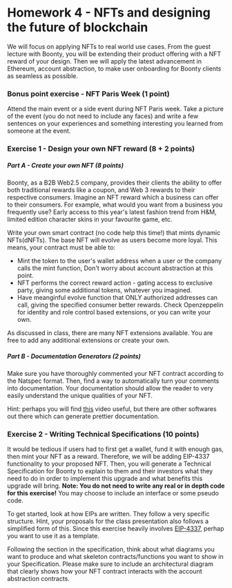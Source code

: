 # Homework 4 - NFTs and designing the future of blockchain

We will focus on applying NFTs to real world use cases. From the guest lecture with Boonty, you will be extending their product offering with a NFT reward of your design. Then we will apply the latest advancement in Ethereum, account abstraction, to make user onboarding for Boonty clients as seamless as possible.

### Bonus point exercise - NFT Paris Week (1 point)
Attend the main event or a side event during NFT Paris week. Take a picture of the event (you do not need to include any faces) and write a few sentences on your experiences and something interesting you learned from someone at the event.

### Exercise 1 - Design your own NFT reward (8 + 2 points)
##### Part A - Create your own NFT (8 points)
Boonty, as a B2B Web2.5 company, provides their clients the ability to offer both traditional rewards like a coupon, and Web 3 rewards to their respective consumers. Imagine an NFT reward which a business can offer to their consumers. For example, what would you want from a business you frequently use? Early access to this year's latest fashion trend from H&M, limited edition character skins in your favourite game, etc.

Write your own smart contract (no code help this time!) that mints dynamic NFTs(dNFTs). The base NFT will evolve as users become more loyal. This means, your contract must be able to:
* Mint the token to the user's wallet address when a user or the company calls the mint function, Don't worry about account abstraction at this point.
* NFT performs the correct reward action - gating access to exclusive party, giving some additional tokens, whatever you imagined.
* Have meanginful evolve function that ONLY authorized addresses can call, giving the specified consumer better rewards. Check Openzeppelin for identity and role control based extensions, or you can write your own.

As discussed in class, there are many NFT extensions available. You are free to add any additional extensions or create your own. 

##### Part B - Documentation Generators (2 points)
Make sure you have thoroughly commented your NFT contract according to the Natspec format. Then, find a way to automatically turn your comments into documentation. Your documentation should allow the reader to very easily understand the unique qualities of your NFT.

Hint: perhaps you will find [this](https://www.youtube.com/watch?v=uD6P5Hn7fLE) video useful, but there are other softwares out there which can generate prettier documentation.

### Exercise 2 - Writing Technical Specifications (10 points)

It would be tedious if users had to first get a wallet, fund it with enough gas, then mint your NFT as a reward. Therefore, we will be adding EIP-4337 functionality to your proposed NFT. Then, you will generate a Technical Specification for Boonty to explain to them and their investors what they need to do in order to implement this upgrade and what benefits this upgrade will bring. **Note: You do not need to write any real or in depth code for this exercise!** You may choose to include an interface or some pseudo code.

To get started, look at how EIPs are written. They follow a very specific structure. Hint, your proposals for the class presentation also follows a simplified form of this. Since this exercise heavily involves [EIP-4337](https://eips.ethereum.org/EIPS/eip-4337), perhap you want to use it as a template.

Following the section in the specification, think about what diagrams you want to produce and what skeleton contracts/functions you want to show in your Specification. Please make sure to include an architectural diagram that clearly shows how your NFT contract interacts with the account abstraction contracts.